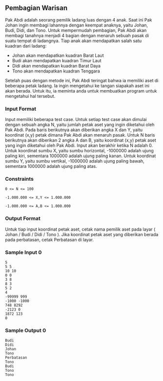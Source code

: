 ## Pembagian Warisan

Pak Abdi adalah seorang pemilik ladang luas dengan 4 anak. Saat ini Pak Johan ingin membagi lahannya dengan keempat anaknya, yaitu Johan, Budi, Didi, dan Tono. Untuk mempermudah pembagian, Pak Abdi akan membagi tanahnya menjadi 4 bagian dengan menaruh sebuah pasak di suatu tempat di ladangnya. Tiap anak akan mendapatkan salah satu kuadran dari ladang:

- Johan akan mendapatkan kuadran Barat Laut
- Budi akan mendapatkan kuadran Timur Laut
- Didi akan mendapatkan kuadran Barat Daya
- Tono akan mendapatkan kuadran Tenggara

Setelah puas dengan metode ini, Pak Abdi teringat bahwa ia memiliki aset di beberapa petak ladang. Ia ingin mengetahui ke tangan siapakah aset ini akan berada. Untuk itu, ia meminta anda untuk membuatkan program untuk mengetahui hal tersebut.

### Input Format

Input memiliki beberapa test case. Untuk setiap test case akan dimulai dengan sebuah angka N, yaitu jumlah petak aset yang ingin diketahui oleh Pak Abdi. Pada baris berikutnya akan diberikan angka X dan Y, yaitu koordinat (x,y) petak dimana Pak Abdi akan menaruh pasak. Untuk N baris berikutnya akan diberikan 2 angka A dan B, yaitu koordinat (x,y) petak aset yang ingin diketahui oleh Pak Abdi. Input akan berakhir ketika N adalah 0. Untuk koordinat sumbu X, yaitu sumbu horizontal, -1000000 adalah ujung paling kiri, sementara 1000000 adalah ujung paling kanan. Untuk koordinat sumbu Y, yaitu sumbu vertikal, -1000000 adalah ujung paling bawah, sementara 1000000 adalah ujung paling atas.

### Constraints

    0 <= N <= 100

    -1.000.000 <= X,Y <= 1.000.000

    -1.000.000 <= A,B <= 1.000.000

### Output Format

Untuk tiap input koordinat petak aset, cetak nama pemilik aset pada layar ( Johan / Budi / Didi / Tono ). Jika koordinat petak aset yang diberikan berada pada perbatasan, cetak Perbatasan di layar.

### Sample Input 0

```
5
5 5
10 10
0 0
3 8
8 3
5 2
4
-99999 999
-1000 -1000
748 8292
-2123 0
1872 123
0
```

### Sample Output 0

```
Budi
Didi
Johan
Tono
Perbatasan
Tono
Budi
Tono
Tono
```
